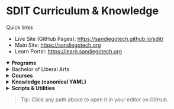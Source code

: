 <!--
GitHub strips custom CSS in Markdown, so we use details/summary for simple nesting.
-->

# SDIT Curriculum & Knowledge

Quick links
- Live Site (GitHub Pages): https://sandiegotech.github.io/sdit/
- Main Site: https://sandiegotech.org
- Learn Portal: https://learn.sandiegotech.org

<details open>
  <summary><strong>Programs</strong></summary>

  <details>
    <summary>Bachelor of Liberal Arts</summary>

  - Volume 01 — Foundations: `programs/Bachelor-Liberal-Arts/vol-01-foundations/syllabus.md`
  - Volume 02 — Ethics & Reasoning: `programs/Bachelor-Liberal-Arts/vol-02-ethics-and-reasoning/syllabus.md`
  - Volume 03 — Communication & Rhetoric: `programs/Bachelor-Liberal-Arts/vol-03-communication-rhetoric/syllabus.md`
  - Volume 04 — Science & Systems: `programs/Bachelor-Liberal-Arts/vol-04-science-systems/syllabus.md`
  - Volume 05 — Design & Creativity: `programs/Bachelor-Liberal-Arts/vol-05-design-creativity/syllabus.md`
  - Volume 06 — Economy & History: `programs/Bachelor-Liberal-Arts/vol-06-economy-history/syllabus.md`
  - Volume 07 — Technology & Society: `programs/Bachelor-Liberal-Arts/vol-07-technology-society/syllabus.md`
  - Volume 08 — Leadership & Citizenship: `programs/Bachelor-Liberal-Arts/vol-08-leadership-citizenship/syllabus.md`

  </details>

</details>

<details>
  <summary><strong>Courses</strong></summary>

  - Master Course List (generated): `../courses/INDEX.md`
  - Courses live flat under `courses/` (e.g., `courses/LBS-101-mental-gym.md`).

</details>

<details>
  <summary><strong>Knowledge (canonical YAML)</strong></summary>

  - Identity: `../knowledge/identity.yaml`
  - Philosophies: `../knowledge/philosophies.yaml`
  - Programs: `../knowledge/programs.yaml`
  - Research: `../knowledge/research.yaml`
  - Anchors: `../knowledge/anchors.yaml`
  - Community: `../knowledge/community.yaml`
  - Projects: `../knowledge/projects.yaml`
  - Infrastructure: `../knowledge/infrastructure.yaml`
  - Priorities: `../knowledge/priorities.yaml`

</details>

<details>
  <summary><strong>Scripts & Utilities</strong></summary>

  - Validate YAML: `python scripts/validate.py`
  - Build course master list: `python scripts/build_courses_yaml.py`
  - Regenerate course index: `python scripts/generate_course_indexes.py`
  - Build site locally to root: `python scripts/build_site.py --out .`

</details>

> Tip: Click any path above to open it in your editor on GitHub.
